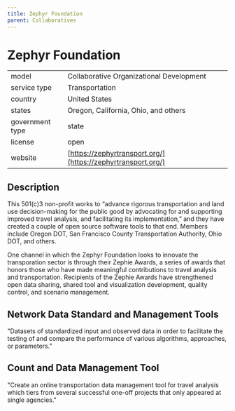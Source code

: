 ```yaml
---
title: Zephyr Foundation
parent: Collaboratives
---
```


# Zephyr Foundation

|                   |                                          |
|:------------------|:-----------------------------------------|
| model             | Collaborative Organizational Development
| service type      | Transportation
| country           | United States
| states            | Oregon, California, Ohio, and others
| government type   | state
| license           | open
| website           | [https://zephyrtransport.org/](https://zephyrtransport.org/)

## Description
This 501(c)3 non-profit works to “advance rigorous transportation and land use decision-making for the public good by advocating for and supporting improved travel analysis, and facilitating its implementation,” and they have created a couple of open source software tools to that end. Members include Oregon DOT, San Francisco County Transportation Authority, Ohio DOT, and others.

One channel in which the Zephyr Foundation looks to innovate the transporation sector is through their Zephie Awards, a series of awards that honors those who have made meaningful contributions to travel analysis and transportation. Recipients of the Zephie Awards have strengthened open data sharing, shared tool and visualization development, quality control, and scenario management. 

## Network Data Standard and Management Tools
"Datasets of standardized input and observed data in order to facilitate the testing of and compare the performance of various algorithms, approaches, or parameters."

## Count and Data Management Tool
"Create an online transportation data management tool for travel analysis which tiers from several successful one-off projects that only appeared at single agencies."
